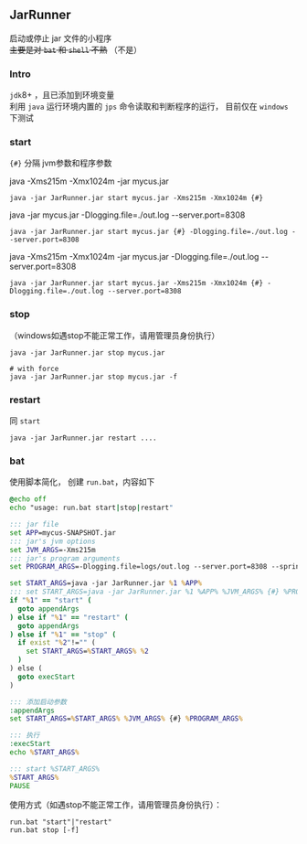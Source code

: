 ## JarRunner
启动或停止 jar 文件的小程序  
~~主要是对 `bat` 和 `shell` 不熟~~ （不是）

### Intro
`jdk`8+ ，且已添加到环境变量  
利用 `java` 运行环境内置的 `jps` 命令读取和判断程序的运行，
目前仅在 `windows` 下测试

### start
`{#}` 分隔 jvm参数和程序参数  

java -Xms215m -Xmx1024m -jar mycus.jar
```
java -jar JarRunner.jar start mycus.jar -Xms215m -Xmx1024m {#}
```

java -jar mycus.jar -Dlogging.file=./out.log --server.port=8308
```
java -jar JarRunner.jar start mycus.jar {#} -Dlogging.file=./out.log --server.port=8308
```

java -Xms215m -Xmx1024m -jar mycus.jar -Dlogging.file=./out.log --server.port=8308
```
java -jar JarRunner.jar start mycus.jar -Xms215m -Xmx1024m {#} -Dlogging.file=./out.log --server.port=8308
```

### stop
（windows如遇stop不能正常工作，请用管理员身份执行）
```
java -jar JarRunner.jar stop mycus.jar

# with force
java -jar JarRunner.jar stop mycus.jar -f 
```

### restart
同 `start`
```
java -jar JarRunner.jar restart ....
```
### bat
使用脚本简化， 创建 `run.bat`，内容如下
```bat
@echo off
echo "usage: run.bat start|stop|restart"

::: jar file
set APP=mycus-SNAPSHOT.jar
::: jar's jvm options
set JVM_ARGS=-Xms215m
::: jar's program arguments
set PROGRAM_ARGS=-Dlogging.file=logs/out.log --server.port=8308 --spring.profiles.active=dev

set START_ARGS=java -jar JarRunner.jar %1 %APP%
::: set START_ARGS=java -jar JarRunner.jar %1 %APP% %JVM_ARGS% {#} %PROGRAM_ARGS%
if "%1" == "start" (
  goto appendArgs
) else if "%1" == "restart" (
  goto appendArgs
) else if "%1" == "stop" (
  if exist "%2"!="" (
    set START_ARGS=%START_ARGS% %2
  )
) else (
  goto execStart
)

::: 添加启动参数
:appendArgs
set START_ARGS=%START_ARGS% %JVM_ARGS% {#} %PROGRAM_ARGS%

::: 执行
:execStart
echo %START_ARGS%

::: start %START_ARGS%
%START_ARGS%
PAUSE
```
使用方式（如遇stop不能正常工作，请用管理员身份执行）：
```
run.bat "start"|"restart"
run.bat stop [-f]
```

